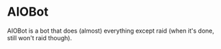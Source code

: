 # AIOBot
AIOBot is a bot that does (almost) everything except raid (when it's done, still won't raid though).
